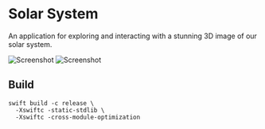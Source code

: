 # Solar System

An application for exploring and interacting with a stunning 3D image of our solar system.

![Screenshot](https://user-images.githubusercontent.com/72662383/206922572-1a35c2ae-c844-4f94-8de3-35579727ca84.png)
![Screenshot](https://user-images.githubusercontent.com/72662383/206909335-e474c99d-f29e-4f6b-93a0-8735dd0f33b4.png)

## Build

```
swift build -c release \
  -Xswiftc -static-stdlib \
  -Xswiftc -cross-module-optimization
```

